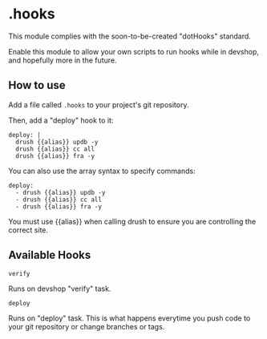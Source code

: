 .hooks
======

This module complies with the soon-to-be-created "dotHooks" standard.

Enable this module to allow your own scripts to run hooks while in devshop, and hopefully more in the future.

How to use
----------

Add a file called `.hooks` to your project's git repository.

Then, add a "deploy" hook to it:

```
deploy: |
  drush {{alias}} updb -y
  drush {{alias}} cc all
  drush {{alias}} fra -y
```

You can also use the array syntax to specify commands:

```
deploy:
  - drush {{alias}} updb -y
  - drush {{alias}} cc all
  - drush {{alias}} fra -y
```

You must use {{alias}} when calling drush to ensure you are controlling the correct site.

Available Hooks
---------------

`verify`

Runs on devshop "verify" task.

`deploy`

Runs on "deploy" task. This is what happens everytime you push code to your git repository or change branches or tags.